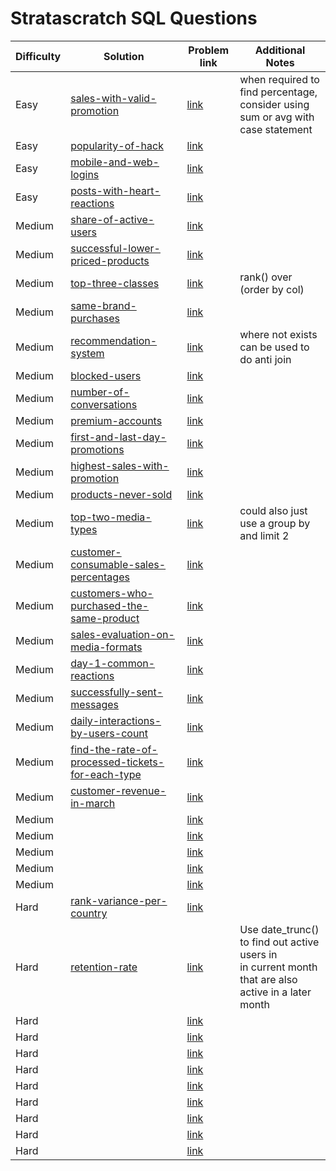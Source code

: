 # Stratascratch SQL Questions

| Difficulty | Solution                                                                                                      | Problem link                                                                                                          | Additional Notes                                                                                          |
|------------|---------------------------------------------------------------------------------------------------------------|-----------------------------------------------------------------------------------------------------------------------|-----------------------------------------------------------------------------------------------------------|
| Easy       | [sales-with-valid-promotion](meta/sales-with-valid-promotion.sql)                                             | [link](https://platform.stratascratch.com/coding/2069-sales-with-valid-promotion?code_type=1)                         | when required to find percentage, <br/>consider using sum or avg with case statement                      |
| Easy       | [popularity-of-hack](meta/popularity-of-hack.sql)                                                             | [link](https://platform.stratascratch.com/coding/10061-popularity-of-hack?code_type=1)                                |                                                                                                           |
| Easy       | [mobile-and-web-logins](meta/mobile-and-web-logins.sql)                                                       | [link](https://platform.stratascratch.com/coding/2080-mobile-and-web-logins?code_type=1)                              |                                                                                                           |
| Easy       | [posts-with-heart-reactions](meta/posts-with-heart-reactions.sql)                                             | [link](https://platform.stratascratch.com/coding/10087-find-all-posts-which-were-reacted-to-with-a-heart?code_type=1) |                                                                                                           |
| Medium     | [share-of-active-users](meta/share-of-active-users.sql)                                                       | [link](https://platform.stratascratch.com/coding/2005-share-of-active-users?code_type=1)                              |                                                                                                           |
| Medium     | [successful-lower-priced-products](meta/successful-lower-priced-products.sql)                                 | [link](https://platform.stratascratch.com/coding/2005-share-of-active-users?code_type=1)                              |                                                                                                           |
| Medium     | [top-three-classes](meta/top-three-classes.sql)                                                               | [link](https://platform.stratascratch.com/coding/2005-share-of-active-users?code_type=1)                              | rank() over (order by col)                                                                                |
| Medium     | [same-brand-purchases](meta/same-brand-purchases.sql)                                                         | [link](https://platform.stratascratch.com/coding/2071-customers-with-specific-brands?code_type=1)                     |                                                                                                           |
| Medium     | [recommendation-system](meta/recommendation-system.sql)                                                       | [link](https://platform.stratascratch.com/coding/2081-recommendation-system?code_type=1)                              | where not exists can be used to do anti join                                                              |
| Medium     | [blocked-users](meta/blocked-users.sql)                                                                       | [link](https://platform.stratascratch.com/coding/2084-blocked-users?code_type=1)                                      |                                                                                                           |
| Medium     | [number-of-conversations](meta/number-of-conversations.sql)                                                   | [link](https://platform.stratascratch.com/coding/2086-number-of-conversations?code_type=1)                            |                                                                                                           |
| Medium     | [premium-accounts](meta/premium-accounts.sql)                                                                 | [link](https://platform.stratascratch.com/coding/2097-premium-acounts?code_type=1)                                    |                                                                                                           |
| Medium     | [first-and-last-day-promotions](meta/first-and-last-day-promotions.sql)                                       | [link](https://platform.stratascratch.com/coding/2120-first-and-last-day?code_type=1)                                 |                                                                                                           |
| Medium     | [highest-sales-with-promotion](meta/highest-sales-with-promotion.sql)                                         | [link](https://platform.stratascratch.com/coding/2121-highest-sales-with-promotions?code_type=1)                      |                                                                                                           |
| Medium     | [products-never-sold](meta/products-never-sold.sql)                                                           | [link](https://platform.stratascratch.com/coding/2122-products-never-sold?code_type=1)                                |                                                                                                           |
| Medium     | [top-two-media-types](meta/top-two-media-types.sql)                                                           | [link](https://platform.stratascratch.com/coding/2124-top-two-media-types?code_type=1)                                | could also just use a group by and limit 2                                                                |
| Medium     | [customer-consumable-sales-percentages](meta/customer-consumable-sales-percentages.sql)                       | [link](https://platform.stratascratch.com/coding/2149-customer-consumable-sales-percentages?code_type=1)              |                                                                                                           |
| Medium     | [customers-who-purchased-the-same-product](meta/customers-who-purchased-the-same-product.sql)                 | [link](https://platform.stratascratch.com/coding/2150-customers-who-purchased-the-same-product?code_type=1)           |                                                                                                           |
| Medium     | [sales-evaluation-on-media-formats](meta/sales-evaluation-on-media-formats.sql)                               | [link](https://platform.stratascratch.com/coding/2158-sales-evaluation-on-media-formats?code_type=1)                  |                                                                                                           |
| Medium     | [day-1-common-reactions](meta/day-1-common-reactions.sql)                                                     | [link](https://platform.stratascratch.com/coding/9773-day-1-common-reactions?code_type=1)                             |                                                                                                           |
| Medium     | [successfully-sent-messages](meta/successfully-sent-messages.sql)                                             | [link](https://platform.stratascratch.com/coding/9777-successfully-sent-messages?code_type=1)                         |                                                                                                           |
| Medium     | [daily-interactions-by-users-count](meta/daily-interactions-by-users-count.sql)                               | [link](https://platform.stratascratch.com/coding/9779-daily-interactions-by-users-count?code_type=1)                  |                                                                                                           |
| Medium     | [find-the-rate-of-processed-tickets-for-each-type](meta/find-the-rate-of-processed-tickets-for-each-type.sql) | [link](https://platform.stratascratch.com/coding/9781-find-the-rate-of-processed-tickets-for-each-type?code_type=1)   |                                                                                                           |
| Medium     | [customer-revenue-in-march](meta/customer-revenue-in-march.sql)                                               | [link](https://platform.stratascratch.com/coding/9782-customer-revenue-in-march?code_type=1)                          |                                                                                                           |
| Medium     | [](meta/)                                                                                                     | [link]()                                                                                                              |                                                                                                           |
| Medium     | [](meta/)                                                                                                     | [link]()                                                                                                              |                                                                                                           |
| Medium     | [](meta/)                                                                                                     | [link]()                                                                                                              |                                                                                                           |
| Medium     | [](meta/)                                                                                                     | [link]()                                                                                                              |                                                                                                           |
| Medium     | [](meta/)                                                                                                     | [link]()                                                                                                              |                                                                                                           |
| Hard       | [rank-variance-per-country](meta/rank-variance-per-country.sql)                                               | [link](https://platform.stratascratch.com/coding/2007-rank-variance-per-country/solutions?code_type=1)                |                                                                                                           |
| Hard       | [retention-rate](meta/retention-rate.sql)                                                                     | [link](https://platform.stratascratch.com/coding/2053-retention-rate?code_type=1)                                     | Use date_trunc() to find out active users in  <br/>in current month that are also active in a later month |
| Hard       | [](meta/)                                                                                                     | [link]()                                                                                                              |                                                                                                           |
| Hard       | [](meta/)                                                                                                     | [link]()                                                                                                              |                                                                                                           |
| Hard       | [](meta/)                                                                                                     | [link]()                                                                                                              |                                                                                                           |
| Hard       | [](meta/)                                                                                                     | [link]()                                                                                                              |                                                                                                           |
| Hard       | [](meta/)                                                                                                     | [link]()                                                                                                              |                                                                                                           |
| Hard       | [](meta/)                                                                                                     | [link]()                                                                                                              |                                                                                                           |
| Hard       | [](meta/)                                                                                                     | [link]()                                                                                                              |                                                                                                           |
| Hard       | [](meta/)                                                                                                     | [link]()                                                                                                              |                                                                                                           |
| Hard       | [](meta/)                                                                                                     | [link]()                                                                                                              |                                                                                                           |
